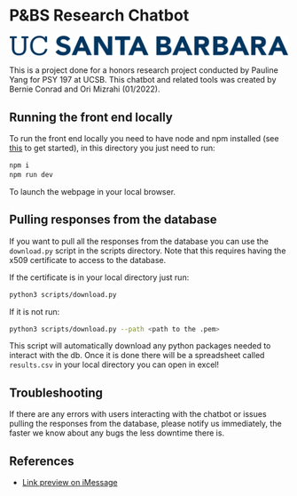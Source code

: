 # P&BS Research Chatbot

![UCSB Wordmark](images/ucsb_wordmark.png)

This is a project done for a honors research project conducted by Pauline Yang for PSY 197 at UCSB. This chatbot and related tools was created by Bernie Conrad and Ori Mizrahi (01/2022).

## Running the front end locally

To run the front end locally you need to have node and npm installed (see [this](https://nodesource.com/blog/an-absolute-beginners-guide-to-using-npm/) to get started), in this directory you just need to run:

```bash
npm i
npm run dev
```

To launch the webpage in your local browser.

## Pulling responses from the database

If you want to pull all the responses from the database you can use the `download.py` script in the scripts directory. Note that this requires having the x509 certificate to access to the database.

If the certificate is in your local directory just run:

```bash
python3 scripts/download.py
```

If it is not run:

```bash
python3 scripts/download.py --path <path to the .pem>
```

This script will automatically download any python packages needed to interact with the db. Once it is done there will be a spreadsheet called `results.csv` in your local directory you can open in excel!

## Troubleshooting

If there are any errors with users interacting with the chatbot or issues pulling the responses from the database, please notify us immediately, the faster we know about any bugs the less downtime there is.

## References

- [Link preview on iMessage](https://developer.apple.com/library/archive/technotes/tn2444/_index.html)
